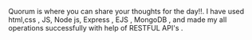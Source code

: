Quorum is where you can share your thoughts for the day!!. I have used html,css , JS, Node js, Express , EJS , MongoDB , and made my all operations successfully with help of RESTFUL API's . 